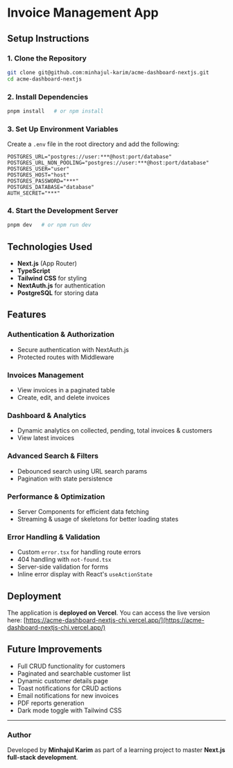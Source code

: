 # Invoice Management App

## Setup Instructions
### **1. Clone the Repository**
```bash
git clone git@github.com:minhajul-karim/acme-dashboard-nextjs.git
cd acme-dashboard-nextjs
```

### **2. Install Dependencies**
```bash
pnpm install   # or npm install
```

### **3. Set Up Environment Variables**
Create a `.env` file in the root directory and add the following:
```env
POSTGRES_URL="postgres://user:***@host:port/database"
POSTGRES_URL_NON_POOLING="postgres://user:***@host:port/database"
POSTGRES_USER="user"
POSTGRES_HOST="host"
POSTGRES_PASSWORD="***"
POSTGRES_DATABASE="database"
AUTH_SECRET="***"
```

### **4. Start the Development Server**
```bash
pnpm dev   # or npm run dev
```

## Technologies Used
- **Next.js** (App Router)
- **TypeScript**
- **Tailwind CSS** for styling
- **NextAuth.js** for authentication
- **PostgreSQL** for storing data

## Features

### Authentication & Authorization
- Secure authentication with NextAuth.js
- Protected routes with Middleware

### Invoices Management
- View invoices in a paginated table
- Create, edit, and delete invoices

### Dashboard & Analytics
- Dynamic analytics on collected, pending, total invoices & customers
- View latest invoices

### Advanced Search & Filters
- Debounced search using URL search params
- Pagination with state persistence

### Performance & Optimization
- Server Components for efficient data fetching
- Streaming & usage of skeletons for better loading states

### Error Handling & Validation
- Custom `error.tsx` for handling route errors
- 404 handling with `not-found.tsx`
- Server-side validation for forms
- Inline error display with React's `useActionState`

## Deployment
The application is **deployed on Vercel**. You can access the live version here:
[https://acme-dashboard-nextjs-chi.vercel.app/](https://acme-dashboard-nextjs-chi.vercel.app/)

## Future Improvements
- Full CRUD functionality for customers
- Paginated and searchable customer list
- Dynamic customer details page
- Toast notifications for CRUD actions
- Email notifications for new invoices
- PDF reports generation
- Dark mode toggle with Tailwind CSS

---
### **Author**
Developed by **Minhajul Karim** as part of a learning project to master **Next.js full-stack development**.
